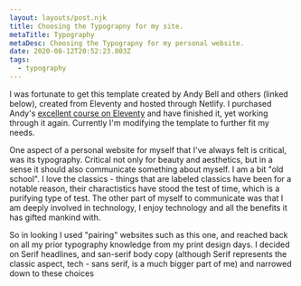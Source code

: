 ```yaml
---
layout: layouts/post.njk
title: Choosing the Typograpny for my site.
metaTitle: Typography
metaDesc: Choosing the Typograpny for my personal website.
date: 2020-08-12T20:52:23.803Z
tags:
  - typography
---
```

I was fortunate to get this template created by Andy Bell and others (linked below), created from Eleventy and hosted through Netlify. I purchased Andy's [excellent course on Eleventy](https://piccalil.li/course/learn-eleventy-from-scratch/) and have finished it, yet working through it again. Currently I'm modifying the template to further fit my needs.

One aspect of a personal website for myself that I've always felt is critical, was its typography. Critical not only for beauty and aesthetics, but in a sense it should also communicate something about myself. I am a bit "old school". I love the classics - things that are labeled classics have been for a notable reason, their charactistics have stood the test of time, which is a purifying type of test. The other part of myself to communicate was that I am deeply involved in technology, I enjoy technology and all the benefits it has gifted mankind with.

So in looking I used "pairing" websites such as this one, and reached back on all my prior typography knowledge from my print design days. I decided on Serif headlines, and san-serif body copy (although Serif represents the classic aspect, tech - sans serif, is a much bigger part of me) and narrowed down to these choices